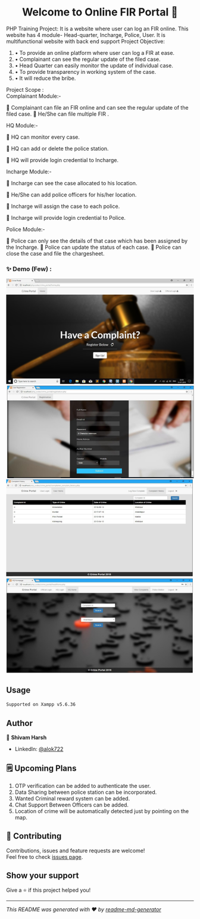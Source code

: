 <h1 align="center">Welcome to Online FIR Portal 👋</h1>


PHP Training Project: It is a website where user can log an FIR online. This website has 4 module- Head-quarter, Incharge, Police, User. It is multifunctional website with back end support
Project Objective:
1. •	To provide an online platform where user can log a FIR at ease.
2. •	Complainant can see the regular update of the filed case.
3. •	Head Quarter can easily monitor the update of individual case.
4. •	To provide transparency in working system of the case.
5. •	It will reduce the bribe.

Project Scope :  
Complainant Module:-

	Complainant can file an FIR online and can see the regular update of the filed case. 
	He/She can file multiple FIR .

HQ Module:- 

	HQ can monitor every case.
 
	HQ can add or delete the police station.

	HQ will provide login credential to Incharge. 

Incharge Module:-


	Incharge can see the case allocated to his location.

	He/She can add police officers for his/her location. 

	Incharge will assign the case to each police.

	Incharge will provide login credential to Police.

Police Module:-

	Police can only see the details of that case which has been assigned by the Incharge.
	Police can update the status of each case.
	Police can close the case and file the chargesheet.

### ✨ Demo (Few) :
  ![](screenshot/home.jpg)
  ![](screenshot/complain.jpg)
  ![](screenshot/history.jpg)
  ![](screenshot/head.jpg)

## Usage

```sh
Supported on Xampp v5.6.36
```

## Author

👤 **Shivam Harsh**

* LinkedIn: [@alok722](https://www.linkedin.com/in/shivam-harsh/)

## 🗒 Upcoming Plans

1. OTP verification can be added to authenticate the user.
2. Data Sharing between police station can be incorporated.
3. Wanted Criminal reward system can be added.
4. Chat Support Between Officers can be added.
5. Location of crime will be automatically detected just by pointing on the map.

## 🤝 Contributing

Contributions, issues and feature requests are welcome!<br />Feel free to check [issues page](https://github.com/alok722/E-Crime-Management-System/issues). 

## Show your support

Give a ⭐️ if this project helped you!

***
_This README was generated with ❤️ by [readme-md-generator](https://github.com/kefranabg/readme-md-generator)_
